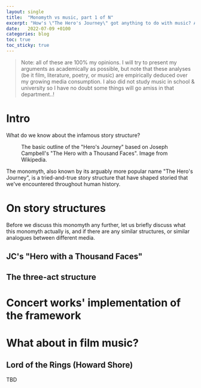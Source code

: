 ```yaml
---
layout: single
title:  "Monomyth vs music, part 1 of N"
excerpt: "How's \"The Hero's Journey\" got anything to do with music? A lot, arguably (but we'll get there)."
date:   2022-07-09 +0100
categories: blog
toc: true
toc_sticky: true
---
```


> Note: all of these are 100% my opinions. I will try to present my arguments as academically as possible, but note that these analyses (be it film, literature, poetry, or music) are empirically deduced over my growing media consumption. I also did not study music in school & university so I have no doubt some things will go amiss in that department..!

# Intro

What do we know about the infamous story structure?

<figure class="align-center">
  <img src="https://upload.wikimedia.org/wikipedia/commons/1/1b/Heroesjourney.svg" style="background-color: white" alt="">
  <figcaption>The basic outline of the "Hero's Journey" based on Joseph Campbell's "The Hero with a Thousand Faces". Image from Wikipedia.</figcaption>
</figure> 

The monomyth, also known by its arguably more popular name "The Hero's Journey", is a tried-and-true story structure that have shaped storied that we've encountered throughout human history.

# On story structures

Before we discuss this monomyth any further, let us briefly discuss what this monomyth actually is, and if there are any similar structures, or similar analogues between different media.

## JC's "Hero with a Thousand Faces"

## The three-act structure

# Concert works' implementation of the framework

# What about in film music?

## Lord of the Rings (Howard Shore)

TBD

<!-- {{ page.last-modified-date }} -->